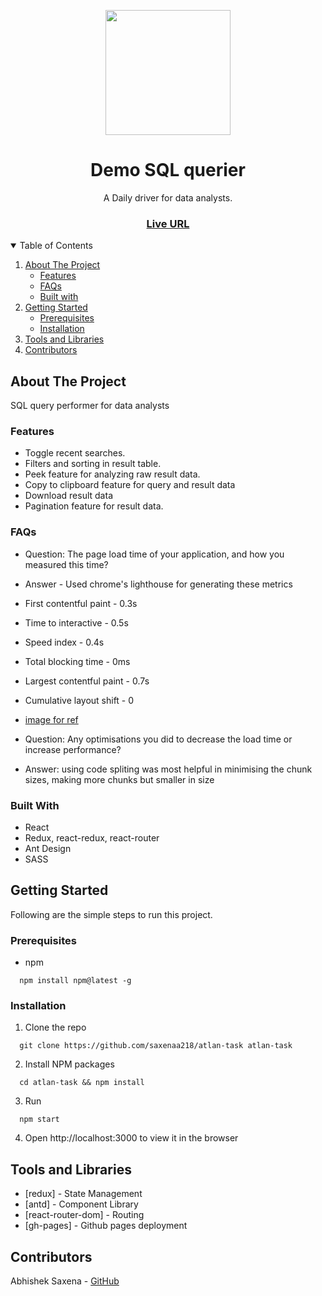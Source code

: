 <p align="center">
	<img src="https://atlan.com/assets/img/atlan-blue.6ed81a56.svg" width="200" align="center">
</p>
<h1 align="center">Demo SQL querier</h1>

<p align="center">A Daily driver for data analysts.</p>

<h3 align="center">
	<a href="https://saxenaa218.github.io/atlan-task/">Live URL</a>
</h3>

<!-- TABLE OF CONTENTS -->
<details open="open">
  <summary>Table of Contents</summary>
  <ol>
    <li>
      <a href="#about-the-project">About The Project</a>
      <ul>
        <li><a href="#features">Features</a></li>
        <li><a href="#faqs">FAQs</a></li>
        <li><a href="#built-with">Built with</a></li>
      </ul>
    </li>
    <li>
      <a href="#getting-started">Getting Started</a>
      <ul>
        <li><a href="#prerequisites">Prerequisites</a></li>
        <li><a href="#installation">Installation</a></li>
      </ul>
    </li>
    <li><a href="#tools">Tools and Libraries</a></li>
    <li><a href="#contributors">Contributors</a></li>
  </ol>
</details>

## About The Project

SQL query performer for data analysts

### Features

- Toggle recent searches.
- Filters and sorting in result table.
- Peek feature for analyzing raw result data.
- Copy to clipboard feature for query and result data
- Download result data
- Pagination feature for result data.

### FAQs

- Question: The page load time of your application, and how you measured this time?
- Answer - Used chrome's lighthouse for generating these metrics
- First contentful paint - 0.3s
- Time to interactive - 0.5s
- Speed index - 0.4s
- Total blocking time - 0ms
- Largest contentful paint - 0.7s
- Cumulative layout shift - 0
- [image for ref](https://drive.google.com/file/d/1u8U4-xq5rFX1_hk-FFd7JRRZa7oATvPO/view?usp=sharing)

- Question: Any optimisations you did to decrease the load time or increase performance?
- Answer: using code spliting was most helpful in minimising the chunk sizes, making more chunks but smaller in size

### Built With

- React
- Redux, react-redux, react-router
- Ant Design
- SASS

## Getting Started

Following are the simple steps to run this project.

### Prerequisites

- npm

```
  npm install npm@latest -g
```

### Installation

1. Clone the repo

```
  git clone https://github.com/saxenaa218/atlan-task atlan-task
```

2. Install NPM packages

```
  cd atlan-task && npm install
```

3. Run

```
  npm start
```

4. Open http://localhost:3000 to view it in the browser

## Tools and Libraries

- [redux] - State Management
- [antd] - Component Library
- [react-router-dom] - Routing
- [gh-pages] - Github pages deployment

## Contributors

Abhishek Saxena - [GitHub](https://github.com/saxenaa218)
